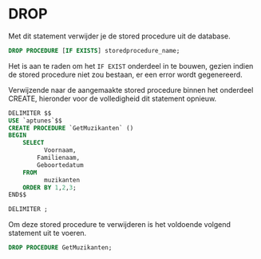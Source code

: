 # DROP

Met dit statement verwijder je de stored procedure uit de database.

```sql
DROP PROCEDURE [IF EXISTS] storedprocedure_name;
```

Het is aan te raden om het `IF EXIST` onderdeel in te bouwen, gezien indien de stored procedure niet zou bestaan, er een error wordt gegenereerd. 

Verwijzende naar de aangemaakte stored procedure binnen het onderdeel CREATE, hieronder voor de volledigheid dit statement opnieuw.

```sql
DELIMITER $$
USE `aptunes`$$
CREATE PROCEDURE `GetMuzikanten` ()
BEGIN
	SELECT 
		  Voornaam,
		Familienaam,
		Geboortedatum
	FROM 
		  muzikanten
	ORDER BY 1,2,3;
END$$

DELIMITER ;
```

Om deze stored procedure te verwijderen is het voldoende volgend statement uit te voeren.

```sql
DROP PROCEDURE GetMuzikanten;
```



